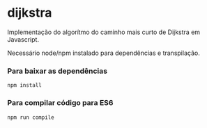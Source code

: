 # dijkstra
Implementação do algorítmo do caminho mais curto de Dijkstra em Javascript.  

Necessário node/npm instalado para dependências e transpilação.  

### Para baixar as dependências
```
npm install
```
### Para compilar código para ES6
```
npm run compile
```
